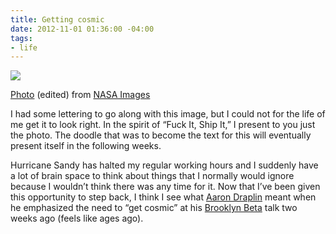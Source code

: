 ```yaml
---
title: Getting cosmic
date: 2012-11-01 01:36:00 -04:00
tags:
- life
---
```


![](http://dl.dropbox.com/u/28312/Yoko.is%20Assets/Images/2012-get-cosmic.gif)

[Photo](http://nasaimages.org/luna/servlet/detail/nasaNAS~12~12~64313~168792:A-Hidden,-Massive-Star-Cluster-Awas?qvq=q:galaxy%2Bor%2Bconstellation%2Bor%2Bhubble%2Bor%2Bspitzer;lc:NVA2~25~25,NVA2~57~57,NVA2~31~31,NVA2~33~33,NVA2~26~26,NVA2~36~36,NVA2~56~56,NVA2~55~55,NVA2~54~54,NVA2~45~45,NVA2~35~35,NVA2~53~53,NVA2~29~29,NVA2~27~27,NVA2~17~17,NVA2~46~46,NVA2~30~30,NVA2~44~44,NVA2~16~16,NVA2~47~47,NVA2~48~48,NVA2~19~19,NVA2~52~52,NVA2~4~4,NVA2~1~1,nasaNAS~22~22,NVA2~20~20,nasaNAS~8~8,NVA2~15~15,nasaNAS~5~5,NVA2~18~18,NVA2~23~23,NVA2~8~8,nasaNAS~16~16,nasaNAS~2~2,NVA2~34~34,NVA2~14~14,nasaNAS~7~7,NVA2~24~24,NVA2~13~13,nasaNAS~9~9,nasaNAS~4~4,NSVS~3~3,NVA2~9~9,nasaNAS~20~20,nasaNAS~12~12,NVA2~21~21,NVA2~22~22,NVA2~49~49,NVA2~50~50,NVA2~51~51,NVA2~28~28,NVA2~43~43,NVA2~38~38,NVA2~32~32,NVA2~37~37,NVA2~39~39,NVA2~41~41,NVA2~42~42&mi=9&trs=65#) (edited) from [NASA Images](http://nasaimages.org)

I had some lettering to go along with this image, but I could not for the life of me get it to look right. In the spirit of &ldquo;Fuck It, Ship It,&rdquo; I present to you just the photo. The doodle that was to become the text for this will eventually present itself in the following weeks.

Hurricane Sandy has halted my regular working hours and I suddenly have a lot of brain space to think about things that I normally would ignore because I wouldn&rsquo;t think there was any time for it. Now that I&rsquo;ve been given this opportunity to step back, I think I see what [Aaron Draplin](http://draplin.com) meant when he emphasized the need to &ldquo;get cosmic&rdquo; at his [Brooklyn Beta](http://brooklynbeta.org) talk two weeks ago (feels like ages ago).
